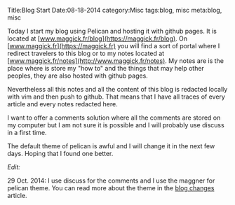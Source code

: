 Title:Blog Start
Date:08-18-2014
category:Misc
tags:blog, misc
meta:blog, misc

Today I start my blog using Pelican and hosting it with github pages.
It is located at [www.maggick.fr/blog](https://maggick.fr/blog).
On [www.maggick.fr](https://maggick.fr) you will find a sort
of portal where I redirect travelers to this blog or to my notes located at
[www.maggick.fr/notes](http://www.maggick.fr/notes). My notes are is
the place where is store my "how to" and the things that may help other peoples,
they are also hosted with github pages.

Nevertheless all this notes and all the content of this blog is redacted locally
with vim and then push to github. That means that I have all traces of every
article and every notes redacted here.

I want to offer a comments solution where
all the comments are stored on my computer but I am not sure it is possible and
I will probably use discuss in a first time.

The default theme of pelican is awful and I will change it in the next few days.
Hoping that I found one better.

_Edit:_

29 Oct. 2014: I use discuss for the comments and I use the maggner for pelican
theme. You can read more about the theme in the
[blog changes](http://www.maggick.fr/blog/2014/10/27/blog-changes.html)
article.

